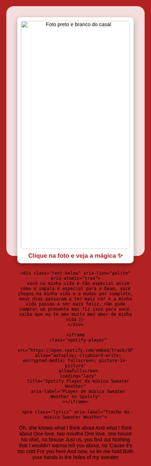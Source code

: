 <!DOCTYPE html>
<html lang="pt-BR">
<head>
  <meta charset="UTF-8" />
  <meta name="viewport" content="width=device-width, initial-scale=1" />
  <title>Para Meu Amor ❤️</title>
  <style>
    html, body {
      margin: 0;
      padding: 0;
      height: 100%;
      background: #b22222;
      overflow: hidden;
      font-family: Arial, Helvetica, sans-serif;
      color: white;
      display: flex;
      justify-content: center;
      align-items: center;
      flex-direction: column;
      text-align: center;
    }

    canvas {
      position: fixed;
      top: 0;
      left: 0;
      z-index: -1;
      width: 100%;
      height: 100%;
      display: block;
    }

    .container {
      background: rgba(255, 255, 255, 0.85);
      backdrop-filter: blur(10px);
      padding: 30px;
      border-radius: 20px;
      max-width: 420px;
      width: 90%;
      user-select: none;
      color: #000;
      box-sizing: border-box;
    }

    .polaroid {
      background: white;
      padding: 10px;
      border-radius: 10px;
      box-shadow: 0 5px 15px rgba(0,0,0,0.3);
      margin-bottom: 20px;
      cursor: pointer;
      transition: transform 0.3s ease;
    }
    .polaroid:hover {
      transform: scale(1.03);
    }

    .polaroid img {
      width: 100%;
      border-radius: 5px;
      display: block;
      margin: 0 auto;
      max-width: 350px;
      animation: pulse 3s infinite;
    }

    .caption {
      font-size: 1.2em;
      margin-top: 10px;
      color: #b22222;
      font-weight: bold;
    }

    .text-below {
      font-size: 1.4em;
      margin-bottom: 20px;
      color: #000;
      white-space: normal;
      line-height: 1.4em;
    }

    iframe.spotify-player {
      border-radius: 12px;
      width: 100%;
      height: 80px;
      border: none;
      margin-bottom: 15px;
      outline: none;
    }

    .lyrics {
      font-size: 1.1em;
      color: #000;
      white-space: pre-wrap;
      margin-top: 0;
      margin-bottom: 15px;
      font-weight: normal;
      font-family: Arial, Helvetica, sans-serif;
      user-select: text;
    }

    @keyframes pulse {
      0%, 100% { transform: scale(1); }
      50% { transform: scale(1.03); }
    }
  </style>
</head>
<body>
  <canvas id="heartCanvas"></canvas>

  <div class="container" role="main" aria-label="Mensagem para meu amor">
    <div class="polaroid" title="Clique na foto e veja a mágica ✨" tabindex="0" role="button" aria-pressed="false" aria-label="Alternar foto preto e branco para colorida">
      <img id="mainImage" src="https://i.postimg.cc/HVxrX9W2/foto-pb.jpg" alt="Foto preto e branco do casal" />
      <div class="caption">Clique na foto e veja a mágica ✨</div>
    </div>

    <div class="text-below" aria-live="polite" aria-atomic="true">
      você na minha vida é tão especial assim como o impala é especial para o Dean, você chegou na minha vida e a mudou por completo, meus dias passaram a ter mais cor e a minha vida passou a ser mais feliz, não pude comprar um presente mas fiz isso para você. saiba que eu te amo muito meu amor da minha vida 🩷✨️
    </div>

    <iframe
      class="spotify-player"
      src="https://open.spotify.com/embed/track/5PT9tP3oj4SQByxzjxj0hR"
      allow="autoplay; clipboard-write; encrypted-media; fullscreen; picture-in-picture"
      allowfullscreen
      loading="lazy"
      title="Spotify Player da música Sweater Weather"
      aria-label="Player de música Sweater Weather no Spotify"
    ></iframe>

    <pre class="lyrics" aria-label="Trecho da música Sweater Weather">
Oh, she knows what I think about
And what I think about
One love, two mouths
One love, one house
No shirt, no blouse
Just us, you find out
Nothing that I wouldn't wanna tell you about, no
'Cause it's too cold
For you here
And now, so let me hold
Both your hands in the holes of my sweater
    </pre>
  </div>

  <script>
    const canvas = document.getElementById('heartCanvas');
    const ctx = canvas.getContext('2d');
    let hearts = [];

    function resizeCanvas() {
      canvas.width = window.innerWidth;
      canvas.height = window.innerHeight;
    }
    window.addEventListener('resize', resizeCanvas);
    resizeCanvas();

    function createHeart() {
      return {
        x: Math.random() * canvas.width,
        y: -10,
        size: Math.random() * 1.5 + 1,  // maiores corações
        dy: Math.random() * 1 + 1.5,    // caindo mais rápido
        color: 'pink',
      };
    }

    function drawHeart(x, y, size, color) {
      ctx.save();
      ctx.translate(x, y);
      ctx.scale(size, size);
      ctx.beginPath();
      ctx.moveTo(0, 0);
      ctx.bezierCurveTo(0, -3, -3, -3, -3, 0);
      ctx.bezierCurveTo(-3, 3, 0, 5, 0, 6);
      ctx.bezierCurveTo(0, 5, 3, 3, 3, 0);
      ctx.bezierCurveTo(3, -3, 0, -3, 0, 0);
      ctx.fillStyle = color;
      ctx.shadowColor = color;
      ctx.shadowBlur = 10;
      ctx.fill();
      ctx.restore();
    }

    function animate() {
      ctx.clearRect(0, 0, canvas.width, canvas.height);

      // Adiciona novos corações (chuva)
      if (hearts.length < 100) { // limite para performance
        for (let i = 0; i < 3; i++) {
          hearts.push(createHeart());
        }
      }

      hearts.forEach((h, i) => {
        h.y += h.dy;
        drawHeart(h.x, h.y, h.size, h.color);

        if (h.y > canvas.height) {
          hearts.splice(i, 1);
        }
      });

      requestAnimationFrame(animate);
    }

    // Alternar foto P&B e colorida
    const mainImage = document.getElementById('mainImage');
    const polaroid = mainImage.parentElement;
    polaroid.addEventListener('click', toggleImage);
    polaroid.addEventListener('keydown', (e) => {
      if (e.key === 'Enter' || e.key === ' ') {
        e.preventDefault();
        toggleImage();
      }
    });

    function toggleImage() {
      if (mainImage.src.includes('HVxrX9W2')) {
        mainImage.src = 'https://i.postimg.cc/s11zJ6Sv/foto-colorida.jpg';
        polaroid.setAttribute('aria-pressed', 'true');
        mainImage.alt = 'Foto colorida do casal';
      } else {
        mainImage.src = 'https://i.postimg.cc/HVxrX9W2/foto-pb.jpg';
        polaroid.setAttribute('aria-pressed', 'false');
        mainImage.alt = 'Foto preto e branco do casal';
      }
    }

    animate();
  </script>
</body>
</html>
